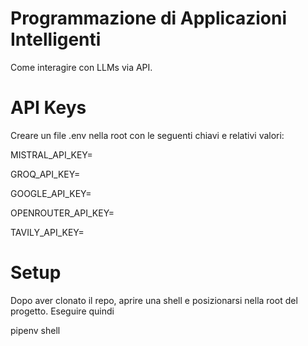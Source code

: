 # Programmazione di Applicazioni Intelligenti
Come interagire con LLMs via API.

# API Keys
Creare un file .env nella root con le seguenti chiavi e relativi valori:

MISTRAL_API_KEY=

GROQ_API_KEY=

GOOGLE_API_KEY=

OPENROUTER_API_KEY=

TAVILY_API_KEY=

# Setup
Dopo aver clonato il repo, aprire una shell e posizionarsi nella root del progetto. 
Eseguire quindi

pipenv shell